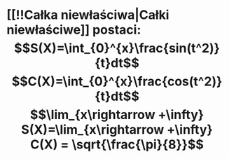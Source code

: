# [[!!Całka niewłaściwa|Całki niewłaściwe]] postaci:  $$S(X)=\int_{0}^{x}\frac{sin(t^2)}{t}dt$$ $$C(X)=\int_{0}^{x}\frac{cos(t^2)}{t}dt$$$$\lim_{x\rightarrow +\infty} S(X)=\lim_{x\rightarrow +\infty} C(X) = \sqrt{\frac{\pi}{8}}$$